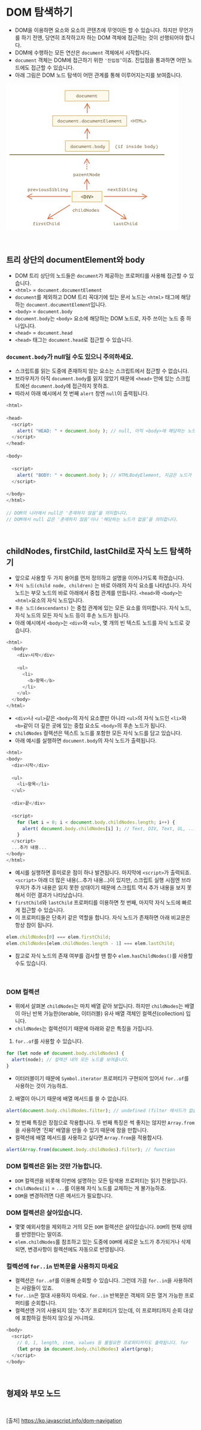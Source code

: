 # DOM 탐색하기

- DOM을 이용하면 요소와 요소의 콘텐츠에 무엇이든 할 수 있습니다. 하지만 무언가를 하기 전엔, 당연히 조작하고자 하는 DOM 객체에 접근하는 것이 선행되어야 합니다.
- DOM에 수행하는 모든 연산은 `document` 객체에서 시작합니다.
- `document` 객체는 DOM에 접근하기 위한 `'진입점’`이죠. 진입점을 통과하면 어떤 노드에도 접근할 수 있습니다.
- 아래 그림은 DOM 노드 탐색이 어떤 관계를 통해 이루어지는지를 보여줍니다.

![DOM 구조](./Image/img5.png)

<br>

## 트리 상단의 documentElement와 body

- DOM 트리 상단의 노드들은 `document`가 제공하는 프로퍼티를 사용해 접근할 수 있습니다.
- `<html>` = `document.documentElement`
- `document`를 제외하고 DOM 트리 꼭대기에 있는 문서 노드는 `<html>` 태그에 해당하는 `document.documentElement`입니다.
- `<body>` = `document.body`
- `document.body`는 `<body>` 요소에 해당하는 DOM 노드로, 자주 쓰이는 노드 중 하나입니다.
- `<head>` = `document.head`
- `<head>` 태그는 `document.head`로 접근할 수 있습니다.

### `document.body`가 null일 수도 있으니 주의하세요.

- 스크립트를 읽는 도중에 존재하지 않는 요소는 스크립트에서 접근할 수 없습니다.
- 브라우저가 아직 `document.body`를 읽지 않았기 때문에 `<head>` 안에 있는 스크립트에선 `document.body`에 접근하지 못하죠.
- 따라서 아래 예시에서 첫 번째 `alert` 창엔 `null`이 출력됩니다.

```js
<html>

<head>
  <script>
    alert( "HEAD: " + document.body ); // null, 아직 <body>에 해당하는 노드가 생성되지 않았음
  </script>
</head>

<body>

  <script>
    alert( "BODY: " + document.body ); // HTMLBodyElement, 지금은 노드가 존재하므로 읽을 수 있음
  </script>

</body>
</html>

// DOM의 나라에서 null은 '존재하지 않음’을 의미합니다.
// DOM에서 null 값은 '존재하지 않음’이나 '해당하는 노드가 없음’을 의미합니다.
```

<br>

## childNodes, firstChild, lastChild로 자식 노드 탐색하기

- 앞으로 사용할 두 가지 용어를 먼저 정의하고 설명을 이어나가도록 하겠습니다.
- `자식 노드(child node, children)` 는 바로 아래의 자식 요소를 나타냅니다. 자식 노드는 부모 노드의 바로 아래에서 중첩 관계를 만듭니다. `<head>`와 `<body>`는 `<html>`요소의 자식 노드입니다.
- `후손 노드(descendants)` 는 중첩 관계에 있는 모든 요소를 의미합니다. 자식 노드, 자식 노드의 모든 자식 노드 등이 후손 노드가 됩니다.
- 아래 예시에서 `<body>`는 `<div>`와 `<ul>`, 몇 개의 빈 텍스트 노드를 자식 노드로 갖습니다.

```js
<html>
  <body>
    <div>시작</div>

    <ul>
      <li>
        <b>항목</b>
      </li>
    </ul>
  </body>
</html>
```

- `<div>`나 `<ul>`같은 `<body>`의 자식 요소뿐만 아니라 `<ul>`의 자식 노드인 `<li>`와 `<b>`같이 더 깊은 곳에 있는 중첩 요소도 `<body>`의 후손 노드가 됩니다.
- `childNodes` 컬렉션은 텍스트 노드를 포함한 모든 자식 노드를 담고 있습니다.
- 아래 예시를 실행하면 `document.body`의 자식 노드가 출력됩니다.

```js
<html>
<body>
  <div>시작</div>

  <ul>
    <li>항목</li>
  </ul>

  <div>끝</div>

  <script>
    for (let i = 0; i < document.body.childNodes.length; i++) {
      alert( document.body.childNodes[i] ); // Text, DIV, Text, UL, ... , SCRIPT
    }
  </script>
  ...추가 내용...
</body>
</html>
```

- 예시를 실행하면 흥미로운 점이 하나 발견됩니다. 마지막에 `<script>`가 출력되죠. `<script>` 아래 더 많은 내용(…추가 내용…)이 있지만, 스크립트 실행 시점엔 브라우저가 추가 내용은 읽지 못한 상태이기 때문에 스크립트 역시 추가 내용을 보지 못해서 이런 결과가 나타났습니다.
- `firstChild`와 `lastChild` 프로퍼티를 이용하면 첫 번째, 마지막 자식 노드에 빠르게 접근할 수 있습니다.
- 이 프로퍼티들은 단축키 같은 역할을 합니다. 자식 노드가 존재하면 아래 비교문은 항상 참이 됩니다.

```js
elem.childNodes[0] === elem.firstChild;
elem.childNodes[elem.childNodes.length - 1] === elem.lastChild;
```

- 참고로 자식 노드의 존재 여부를 검사할 땐 함수 `elem.hasChildNodes()`를 사용할 수도 있습니다.

<br>

### DOM 컬렉션

- 위에서 살펴본 `childNodes`는 마치 배열 같아 보입니다. 하지만 `childNodes`는 배열이 아닌 반복 가능한(iterable, 이터러블) 유사 배열 객체인 컬렉션(collection) 입니다.
- `childNodes`는 컬렉션이기 때문에 아래와 같은 특징을 가집니다.

1. `for..of`를 사용할 수 있습니다.

```js
for (let node of document.body.childNodes) {
  alert(node); // 컬렉션 내의 모든 노드를 보여줍니다.
}
```

- 이터러블이기 때문에 `Symbol.iterator` 프로퍼티가 구현되어 있어서 `for..of`를 사용하는 것이 가능하죠.

2. 배열이 아니기 때문에 배열 메서드를 쓸 수 없습니다.

```js
alert(document.body.childNodes.filter); // undefined (filter 메서드가 없습니다.)
```

- 첫 번째 특징은 장점으로 작용합니다. 두 번째 특징은 썩 좋지는 않지만 `Array.from`을 사용하면 ‘진짜’ 배열을 만들 수 있기 때문에 참을 만합니다.
- 컬렉션에 배열 메서드를 사용하고 싶다면 `Array.from`을 적용합시다.

```js
alert(Array.from(document.body.childNodes).filter); // function
```

### DOM 컬렉션은 읽는 것만 가능합니다.

- `DOM` 컬렉션을 비롯해 이번에 설명하는 모든 탐색용 프로퍼티는 읽기 전용입니다.
- `childNodes[i]` = `...`를 이용해 자식 노드를 교체하는 게 불가능하죠.
- `DOM`을 변경하려면 다른 메서드가 필요합니다.

### DOM 컬렉션은 살아있습니다.

- 몇몇 예외사항을 제외하고 거의 모든 `DOM` 컬렉션은 살아있습니다. `DOM`의 현재 상태를 반영한다는 말이죠.
- `elem.childNodes`를 참조하고 있는 도중에 `DOM`에 새로운 노드가 추가되거나 삭제되면, 변경사항이 컬렉션에도 자동으로 반영됩니다.

### 컬렉션에 `for..in` 반복문을 사용하지 마세요

- 컬렉션은 `for..of`를 이용해 순회할 수 있습니다. 그런데 가끔 `for..in`을 사용하려는 사람들이 있죠.
- `for..in`은 절대 사용하지 마세요. `for..in` 반복문은 객체의 모든 열거 가능한 프로퍼티를 순회합니다.
- 컬렉션엔 거의 사용되지 않는 ‘추가’ 프로퍼티가 있는데, 이 프로퍼티까지 순회 대상에 포함하길 원하지 않으실 거니까요.

```js
<body>
  <script>
    // 0, 1, length, item, values 등 불필요한 프로퍼티까지도 출력됩니다. for
    (let prop in document.body.childNodes) alert(prop);
  </script>
</body>
```

<br>

## 형제와 부모 노드

<br>

[출처]
https://ko.javascript.info/dom-navigation
